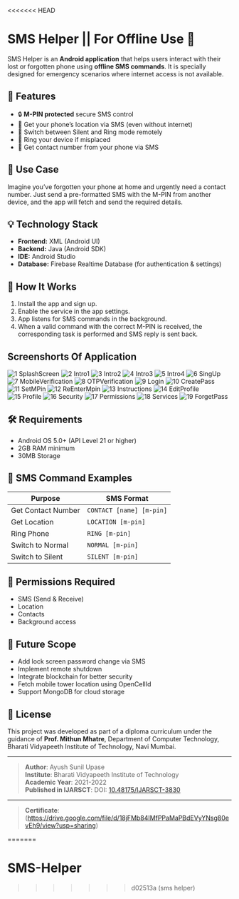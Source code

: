 <<<<<<< HEAD
# SMS Helper || For Offline Use 📱

SMS Helper is an **Android application** that helps users interact with their lost or forgotten phone using **offline SMS commands**. It is specially designed for emergency scenarios where internet access is not available.

## 📌 Features

- 🔒 **M-PIN protected** secure SMS control
- 📍 Get your phone’s location via SMS (even without internet)
- 📳 Switch between Silent and Ring mode remotely
- 🔔 Ring your device if misplaced
- 📇 Get contact number from your phone via SMS

## 📱 Use Case

Imagine you’ve forgotten your phone at home and urgently need a contact number. Just send a pre-formatted SMS with the M-PIN from another device, and the app will fetch and send the required details.

## 💡 Technology Stack

- **Frontend:** XML (Android UI)
- **Backend:** Java (Android SDK)
- **IDE:** Android Studio
- **Database:** Firebase Realtime Database (for authentication & settings)

## 🧠 How It Works

1. Install the app and sign up.
2. Enable the service in the app settings.
3. App listens for SMS commands in the background.
4. When a valid command with the correct M-PIN is received, the corresponding task is performed and SMS reply is sent back.

## Screenshorts Of Application

![1 SplashScreen](https://github.com/user-attachments/assets/0f45167e-c489-44a1-89c2-8c0b737c593f)
![2 Intro1](https://github.com/user-attachments/assets/fd45801c-f649-44bc-bb95-81c1da22c3e6)
![3 Intro2](https://github.com/user-attachments/assets/de938081-1d86-481a-a99f-63a284d2b751)
![4 Intro3](https://github.com/user-attachments/assets/5fe57018-26d7-4a72-ac94-119ed16487e6)
![5 Intro4](https://github.com/user-attachments/assets/93930843-dd8e-42b9-9727-ca242670cfda)
![6 SingUp](https://github.com/user-attachments/assets/1cef92e6-cd2d-4cc8-9a98-0224678b7f09)
![7 MobileVerification](https://github.com/user-attachments/assets/64561dcf-a1de-4411-820d-4a18f66f7a57)
![8 OTPVerification](https://github.com/user-attachments/assets/c0961a22-cd9f-408d-b90c-d864a2911737)
![9 Login](https://github.com/user-attachments/assets/aab34607-fe8e-41bf-92f2-98f338be7517)
![10 CreatePass](https://github.com/user-attachments/assets/92754cb6-0f51-4a6e-8df8-3b3fa28f77f3)
![11 SetMPin](https://github.com/user-attachments/assets/d8fa3eef-2541-403f-aa7c-b201f533ffe7)
![12 ReEnterMpin](https://github.com/user-attachments/assets/a6059266-8b9f-4adb-9c94-659a1f7c69b2)
![13 Instructions](https://github.com/user-attachments/assets/b7d04e55-c740-43ca-961f-c2ab286f8d8f)
![14 EditProfile](https://github.com/user-attachments/assets/067af9ec-1a69-4179-9cf6-c8c584901c80)
![15 Profile](https://github.com/user-attachments/assets/842285a5-b1d6-4023-90cb-8e623f8cfec6)
![16 Security](https://github.com/user-attachments/assets/d37a877c-b4e7-4995-b999-00e544fb402b)
![17 Permissions](https://github.com/user-attachments/assets/b689201b-2277-4f42-8c8b-baeec304b70d)
![18 Services](https://github.com/user-attachments/assets/17ac43ad-0344-48ea-84a3-a2b90a2393a0)
![19 ForgetPass](https://github.com/user-attachments/assets/9a871d94-6e42-443c-88be-116e3a0862c1)



## 🛠 Requirements

- Android OS 5.0+ (API Level 21 or higher)
- 2GB RAM minimum
- 30MB Storage

## 📲 SMS Command Examples

| Purpose              | SMS Format                            |
|----------------------|----------------------------------------|
| Get Contact Number   | `CONTACT [name] [m-pin]`               |
| Get Location         | `LOCATION [m-pin]`                     |
| Ring Phone           | `RING [m-pin]`                         |
| Switch to Normal     | `NORMAL [m-pin]`                       |
| Switch to Silent     | `SILENT [m-pin]`                       |

## 🔐 Permissions Required

- SMS (Send & Receive)
- Location
- Contacts
- Background access

## 🚀 Future Scope

- Add lock screen password change via SMS
- Implement remote shutdown
- Integrate blockchain for better security
- Fetch mobile tower location using OpenCellId
- Support MongoDB for cloud storage

## 📜 License

This project was developed as part of a diploma curriculum under the guidance of **Prof. Mithun Mhatre**, Department of Computer Technology, Bharati Vidyapeeth Institute of Technology, Navi Mumbai.

---

> **Author**: Ayush Sunil Upase  
> **Institute**: Bharati Vidyapeeth Institute of Technology  
> **Academic Year**: 2021-2022  
> **Published in IJARSCT**: DOI: [10.48175/IJARSCT-3830](https://doi.org/10.48175/IJARSCT-3830)
---
> **Certificate**: (https://drive.google.com/file/d/18jFMb84IMfPPaMaPBdEVyYNsg80evEh9/view?usp=sharing)

=======
# SMS-Helper
>>>>>>> d02513a (sms helper)
